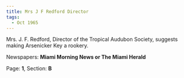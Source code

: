 ```yaml
---  
title: Mrs J F Redford Director  
tags:  
  - Oct 1965  
---  
```

  
Mrs. J. F. Redford, Director of the Tropical Audubon Society, suggests making Arsenicker Key a rookery.  
  
Newspapers: **Miami Morning News or The Miami Herald**  
  
Page: **1**, Section: **B** 
